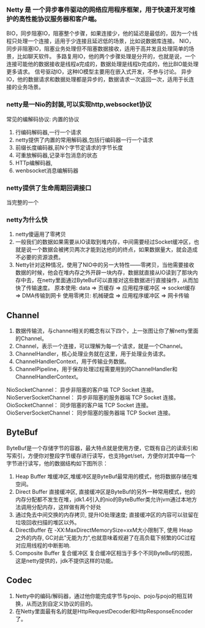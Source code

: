### Netty 是 一个异步事件驱动的网络应用程序框架，用于快速开发可维护的高性能协议服务器和客户端。
BIO，同步阻塞IO，阻塞整个步骤，如果连接少，他的延迟是最低的，因为一个线程只处理一个连接，适用于少连接且延迟低的场景，比如说数据库连接。
NIO，同步非阻塞IO，阻塞业务处理但不阻塞数据接收，适用于高并发且处理简单的场景，比如聊天软件。
多路复用IO，他的两个步骤处理是分开的，也就是说，一个连接可能他的数据接收是线程a完成的，数据处理是线程b完成的，他比BIO能处理更多请求。
信号驱动IO，这种IO模型主要用在嵌入式开发，不参与讨论。
异步IO，他的数据请求和数据处理都是异步的，数据请求一次返回一次，适用于长连接的业务场景。

### netty是一Nio的封装,可以实现http,websocket协议

常见的编解码协议: 内置的协议
1. 行编码解码器,一行一个请求
2. netty提供了内置的常用解码器,包括行编码器一行一个请求
3. 前缀长度编码器,前N个字节定请求的字节长度
4. 可重放解码器,记录半包消息的状态
5. HTTp编解码器,
6. wenbsocket消息编解码器

### netty提供了生命周期回调接口
当完整的一个

### netty为什么快
1. netty傻逼用了零拷贝
2. 一般我们的数据如果需要从IO读取到堆内存，中间需要经过Socket缓冲区，也就是说一个数据会被拷贝两次才能到达他的的终点，如果数据量大，就会造成不必要的资源浪费。
3. Netty针对这种情况，使用了NIO中的另一大特性——零拷贝，当他需要接收数据的时候，他会在堆内存之外开辟一块内存，数据就直接从IO读到了那块内存中去，在netty里面通过ByteBuf可以直接对这些数据进行直接操作，从而加快了传输速度。
原本使用: data => 页缓存 => 应用程序缓冲区  => socket缓存  => DMA传输到网卡
使用零拷贝: 机械硬盘  => 应用程序缓冲区 => 网卡传输

## Channel
1. 数据传输流，与channel相关的概念有以下四个，上一张图让你了解netty里面的Channel。
2. Channel，表示一个连接，可以理解为每一个请求，就是一个Channel。
3. ChannelHandler，核心处理业务就在这里，用于处理业务请求。
4. ChannelHandlerContext，用于传输业务数据。
5. ChannelPipeline，用于保存处理过程需要用到的ChannelHandler和ChannelHandlerContext。

NioSocketChannel： 异步非阻塞的客户端 TCP Socket 连接。
NioServerSocketChannel： 异步非阻塞的服务器端 TCP Socket 连接。
OioSocketChannel： 同步阻塞的客户端 TCP Socket 连接。
OioServerSocketChannel： 同步阻塞的服务器端 TCP Socket 连接。

## ByteBuf
ByteBuf是一个存储字节的容器，最大特点就是使用方便，它既有自己的读索引和写索引，方便你对整段字节缓存进行读写，也支持get/set，方便你对其中每一个字节进行读写，他的数据结构如下图所示：
1. Heap Buffer 堆缓冲区,堆缓冲区是ByteBuf最常用的模式，他将数据存储在堆空间。
2. Direct Buffer 直接缓冲区, 直接缓冲区是ByteBuf的另外一种常用模式，他的内存分配都不发生在堆，jdk1.4引入的nio的ByteBuffer类允许jvm通过本地方法调用分配内存，这样做有两个好处
3. 通过免去中间交换的内存拷贝, 提升IO处理速度; 直接缓冲区的内容可以驻留在垃圾回收扫描的堆区以外。
4. DirectBuffer 在 -XX:MaxDirectMemorySize=xxM大小限制下, 使用 Heap 之外的内存, GC对此”无能为力”,也就意味着规避了在高负载下频繁的GC过程对应用线程的中断影响.
5. Composite Buffer 复合缓冲区 复合缓冲区相当于多个不同ByteBuf的视图，这是netty提供的，jdk不提供这样的功能。

## Codec
1. Netty中的编码/解码器，通过他你能完成字节与pojo、pojo与pojo的相互转换，从而达到自定义协议的目的。
2. 在Netty里面最有名的就是HttpRequestDecoder和HttpResponseEncoder了。




